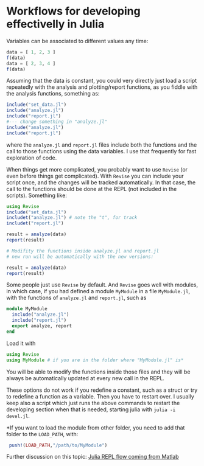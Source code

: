 # Workflows for developing effectivelly in Julia

Variables can be associated to different values any time:

```julia
data = [ 1, 2, 3 ]
f(data)
data = [ 2, 3, 4 ]
f(data)
```

Assuming that the data is constant, you could very directly just load a script repeatedly with the analysis and plotting/report functions, as you fiddle with the analysis functions, something as:

```julia
include("set_data.jl")
include("analyze.jl")
include("report.jl")
#--- change something in "analyze.jl"
include("analyze.jl")
include("report.jl")
```
where the `analyze.jl` and `report.jl` files include both the functions and the call to those functions using the data variables. I use that frequently for fast exploration of code.

When things get more complicated, you probably want to use `Revise` (or even before things get complicated). With `Revise` you can include your script once, and the changes will be tracked automatically. In that case, the call to the functions should be done at the REPL (not included in the scripts). Something like:


```julia
using Revise
include("set_data.jl")
includet("analyze.jl") # note the "t", for track
includet("report.jl") 

result = analyze(data)
report(result)

# Modifity the functions inside analyze.jl and report.jl
# new run will be automatically with the new versions:

result = analyze(data)
report(result)
```

Some people just use `Revise` by default. And `Revise` goes well with modules, in which case, if you had defined a module `MyModule` in a file `MyModule.jl`, with the functions of `analyze.jl` and `report.jl`, such as

```julia
module MyModule
  include("analyze.jl")
  include("report.jl")
  export analyze, report
end
```

Load it with

```julia
using Revise
using MyModule # if you are in the folder where "MyModule.jl" is*
```

You will be able to modify the functions inside those files and they will be always be automatically updated at every new call in the REPL. 

These options do not work if you redefine a constant, such as a struct or try to redefine a function as a variable.  Then you have to restart over. I usually keep also a script which just runs the above commands to restart the developing section when that is needed, starting julia with `julia -i devel.jl`.

\*If you want to load the module from other folder, you need to add that folder to the `LOAD_PATH`, with:

```julia
 push!(LOAD_PATH,"/path/to/MyModule")
```


Further discussion on this topic: 
[Julia REPL flow coming from Matlab](https://discourse.julialang.org/t/julia-repl-flow-coming-from-matlab/50499/1)

